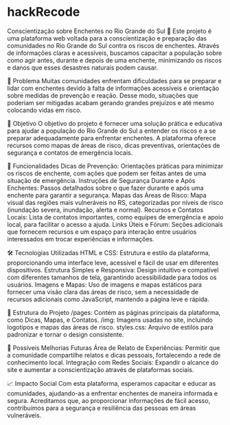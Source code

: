 # hackRecode

Conscientização sobre Enchentes no Rio Grande do Sul 🌊
Este projeto é uma plataforma web voltada para a conscientização e preparação das comunidades no Rio Grande do Sul contra os riscos de enchentes. Através de informações claras e acessíveis, buscamos capacitar a população sobre como agir antes, durante e depois de uma enchente, minimizando os riscos e danos que esses desastres naturais podem causar.

📌 Problema
Muitas comunidades enfrentam dificuldades para se preparar e lidar com enchentes devido à falta de informações acessíveis e orientação sobre medidas de prevenção e reação. Desse modo, situações que poderiam ser mitigadas acabam gerando grandes prejuízos e até mesmo colocando vidas em risco.

🎯 Objetivo
O objetivo do projeto é fornecer uma solução prática e educativa para ajudar a população do Rio Grande do Sul a entender os riscos e a se preparar adequadamente para enfrentar enchentes. A plataforma oferece recursos como mapas de áreas de risco, dicas preventivas, orientações de segurança e contatos de emergência locais.

🌟 Funcionalidades
Dicas de Prevenção: Orientações práticas para minimizar os riscos de enchente, com ações que podem ser feitas antes de uma situação de emergência.
Instruções de Segurança Durante e Após Enchentes: Passos detalhados sobre o que fazer durante e após uma enchente para garantir a segurança.
Mapas das Áreas de Risco: Mapa visual das regiões mais vulneráveis no RS, categorizadas por níveis de risco (inundação severa, inundação, alerta e normal).
Recursos e Contatos Locais: Lista de contatos importantes, como equipes de emergência e apoio local, para facilitar o acesso a ajuda.
Links Úteis e Fórum: Seções adicionais que fornecem recursos e um espaço para interação entre usuários interessados em trocar experiências e informações.

🛠️ Tecnologias Utilizadas
HTML e CSS: Estrutura e estilo da plataforma, proporcionando uma interface leve, acessível e fácil de usar em diferentes dispositivos.
Estrutura Simples e Responsiva: Design intuitivo e compatível com diferentes tamanhos de tela, garantindo acessibilidade para todos os usuários.
Imagens e Mapas: Uso de imagens e mapas estáticos para fornecer uma visão clara das áreas de risco, sem a necessidade de recursos adicionais como JavaScript, mantendo a página leve e rápida.

🧩 Estrutura do Projeto
/pages: Contém as páginas principais da plataforma, como Dicas, Mapas, e Contatos.
/img: Imagens usadas no site, incluindo logotipos e mapas das áreas de risco.
styles.css: Arquivo de estilos para padronizar e tornar o design consistente.

🚀 Possíveis Melhorias Futuras
Área de Relato de Experiências: Permitir que a comunidade compartilhe relatos e dicas pessoais, fortalecendo a rede de conhecimento local.
Integração com Redes Sociais: Expandir o alcance do site e aumentar a conscientização através de plataformas sociais.

📈 Impacto Social
Com esta plataforma, esperamos capacitar e educar as comunidades, ajudando-as a enfrentar enchentes de maneira informada e segura. Acreditamos que, ao proporcionar informações de fácil acesso, contribuímos para a segurança e resiliência das pessoas em áreas vulneráveis.
